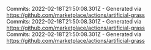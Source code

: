 Commits: 2022-02-18T21:50:08.301Z - Generated via https://github.com/marketplace/actions/artificial-grass
<br>
Commits: 2022-02-18T21:50:08.301Z - Generated via https://github.com/marketplace/actions/artificial-grass
<br>
Commits: 2022-02-18T21:50:08.301Z - Generated via https://github.com/marketplace/actions/artificial-grass
<br>
